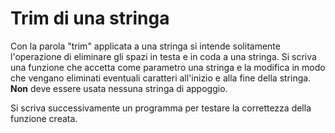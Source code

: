 # Trim di una stringa

Con la parola "trim" applicata a una stringa si intende solitamente l'operazione di eliminare gli spazi in testa e in coda a una stringa.
Si scriva una funzione che accetta come parametro una stringa e la modifica in modo che vengano eliminati eventuali caratteri all'inizio e alla fine della stringa. **Non** deve essere usata nessuna stringa di appoggio.

Si scriva successivamente un programma per testare la correttezza della funzione creata.
